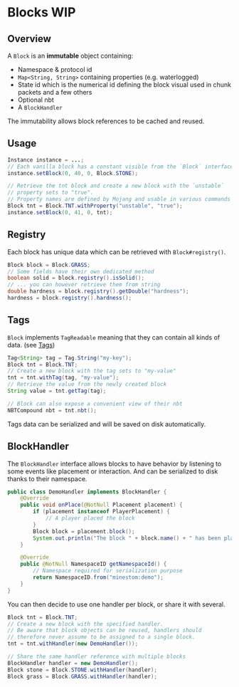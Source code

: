 # Blocks WIP

## Overview

A `Block` is an **immutable** object containing:

* Namespace & protocol id
* `Map<String, String>` containing properties \(e.g. waterlogged\)
* State id which is the numerical id defining the block visual used in chunk packets and a few others
* Optional nbt
* A `BlockHandler`

The immutability allows block references to be cached and reused.

## Usage

```java
Instance instance = ...;
// Each vanilla block has a constant visible from the `Block` interface
instance.setBlock(0, 40, 0, Block.STONE);

// Retrieve the tnt block and create a new block with the `unstable`
// property sets to "true".
// Property names are defined by Mojang and usable in various commands
Block tnt = Block.TNT.withProperty("unstable", "true");
instance.setBlock(0, 41, 0, tnt);
```

## Registry

Each block has unique data which can be retrieved with `Block#registry()`.

```java
Block block = Block.GRASS;
// Some fields have their own dedicated method
boolean solid = block.registry().isSolid();
// ... you can however retrieve them from string
double hardness = block.registry().getDouble("hardness");
hardness = block.registry().hardness();
```

## Tags

`Block` implements `TagReadable` meaning that they can contain all kinds of data. \(see [Tags](../feature/tags.md)\)

```java
Tag<String> tag = Tag.String("my-key");
Block tnt = Block.TNT;
// Create a new block with the tag sets to "my-value"
tnt = tnt.withTag(tag, "my-value");
// Retrieve the value from the newly created block
String value = tnt.getTag(tag);

// Block can also expose a convenient view of their nbt
NBTCompound nbt = tnt.nbt();
```

Tags data can be serialized and will be saved on disk automatically.

## BlockHandler

The `BlockHandler` interface allows blocks to have behavior by listening to some events like placement or interaction. And can be serialized to disk thanks to their namespace.

```java
public class DemoHandler implements BlockHandler {
    @Override
    public void onPlace(@NotNull Placement placement) {
        if (placement instanceof PlayerPlacement) {
            // A player placed the block
        }
        Block block = placement.block();
        System.out.println("The block " + block.name() + " has been placed");
    }

    @Override
    public @NotNull NamespaceID getNamespaceId() {
        // Namespace required for serialization purpose
        return NamespaceID.from("minestom:demo");
    }
}
```

You can then decide to use one handler per block, or share it with several.

```java
Block tnt = Block.TNT;
// Create a new block with the specified handler.
// Be aware that block objects can be reused, handlers should
// therefore never assume to be assigned to a single block.
tnt = tnt.withHandler(new DemoHandler());

// Share the same handler reference with multiple blocks
BlockHandler handler = new DemoHandler();
Block stone = Block.STONE.withHandler(handler);
Block grass = Block.GRASS.withHandler(handler);
```

